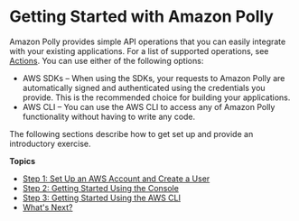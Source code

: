 # Getting Started with Amazon Polly<a name="getting-started"></a>

Amazon Polly provides simple API operations that you can easily integrate with your existing applications\. For a list of supported operations, see [Actions](API_Operations.md)\. You can use either of the following options:
+ AWS SDKs – When using the SDKs, your requests to Amazon Polly are automatically signed and authenticated using the credentials you provide\. This is the recommended choice for building your applications\.
+ AWS CLI – You can use the AWS CLI to access any of Amazon Polly functionality without having to write any code\.

The following sections describe how to get set up and provide an introductory exercise\.

**Topics**
+ [Step 1: Set Up an AWS Account and Create a User](setting-up.md)
+ [Step 2: Getting Started Using the Console](getting-started-console.md)
+ [Step 3: Getting Started Using the AWS CLI](getting-started-cli.md)
+ [What's Next?](get-started-what-next.md)